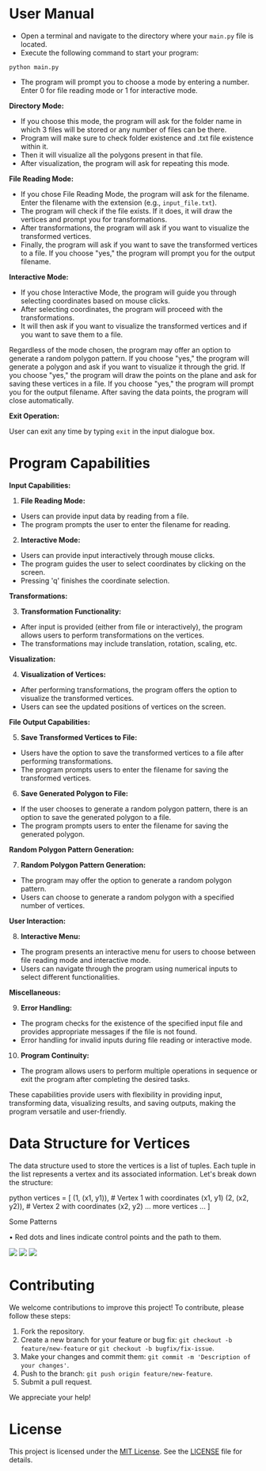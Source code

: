 # User Manual

- Open a terminal and navigate to the directory where your `main.py` file is located.
- Execute the following command to start your program:
```
python main.py
```

- The program will prompt you to choose a mode by entering a number. Enter 0 for file reading mode or 1 for interactive mode.

**Directory Mode:**

- If you choose this mode, the program will ask for the folder name in which 3 files will be stored or any number of files can be there.
- Program will make sure to check folder existence and .txt file existence within it.
- Then it will visualize all the polygons present in that file.
- After visualization, the program will ask for repeating this mode.

**File Reading Mode:**

- If you chose File Reading Mode, the program will ask for the filename. Enter the filename with the extension (e.g., `input_file.txt`).
- The program will check if the file exists. If it does, it will draw the vertices and prompt you for transformations.
- After transformations, the program will ask if you want to visualize the transformed vertices.
- Finally, the program will ask if you want to save the transformed vertices to a file. If you choose "yes," the program will prompt you for the output filename.

**Interactive Mode:**

- If you chose Interactive Mode, the program will guide you through selecting coordinates based on mouse clicks.
- After selecting coordinates, the program will proceed with the transformations.
- It will then ask if you want to visualize the transformed vertices and if you want to save them to a file.

Regardless of the mode chosen, the program may offer an option to generate a random polygon pattern.
If you choose "yes," the program will generate a polygon and ask if you want to visualize it through the grid.
If you choose "yes," the program will draw the points on the plane and ask for saving these vertices in a file.
If you choose "yes," the program will prompt you for the output filename. After saving the data points, the program will close automatically.

**Exit Operation:**

User can exit any time by typing `exit` in the input dialogue box.

# Program Capabilities

**Input Capabilities:**

1. **File Reading Mode:**
 - Users can provide input data by reading from a file.
 - The program prompts the user to enter the filename for reading.

2. **Interactive Mode:**
 - Users can provide input interactively through mouse clicks.
 - The program guides the user to select coordinates by clicking on the screen.
 - Pressing 'q' finishes the coordinate selection.

**Transformations:**

3. **Transformation Functionality:**
 - After input is provided (either from file or interactively), the program allows users to perform transformations on the vertices.
 - The transformations may include translation, rotation, scaling, etc.

**Visualization:**

4. **Visualization of Vertices:**
 - After performing transformations, the program offers the option to visualize the transformed vertices.
 - Users can see the updated positions of vertices on the screen.

**File Output Capabilities:**

5. **Save Transformed Vertices to File:**
 - Users have the option to save the transformed vertices to a file after performing transformations.
 - The program prompts users to enter the filename for saving the transformed vertices.

6. **Save Generated Polygon to File:**
 - If the user chooses to generate a random polygon pattern, there is an option to save the generated polygon to a file.
 - The program prompts users to enter the filename for saving the generated polygon.

**Random Polygon Pattern Generation:**

7. **Random Polygon Pattern Generation:**
 - The program may offer the option to generate a random polygon pattern.
 - Users can choose to generate a random polygon with a specified number of vertices.

**User Interaction:**

8. **Interactive Menu:**
 - The program presents an interactive menu for users to choose between file reading mode and interactive mode.
 - Users can navigate through the program using numerical inputs to select different functionalities.

**Miscellaneous:**

9. **Error Handling:**
 - The program checks for the existence of the specified input file and provides appropriate messages if the file is not found.
 - Error handling for invalid inputs during file reading or interactive mode.

10. **Program Continuity:**
  - The program allows users to perform multiple operations in sequence or exit the program after completing the desired tasks.

These capabilities provide users with flexibility in providing input, transforming data, visualizing results, and saving outputs, making the program versatile and user-friendly.

# Data Structure for Vertices

The data structure used to store the vertices is a list of tuples. Each tuple in the list represents a vertex and its associated information. Let's break down the structure:

python
vertices = [
(1, (x1, y1)),  # Vertex 1 with coordinates (x1, y1)
(2, (x2, y2)),  # Vertex 2 with coordinates (x2, y2)
... more vertices ...
]

Some Patterns

 • Red dots and lines indicate control points and the path to them.

 ![](./readme_img/3rxsxnt1.png)
 ![](./readme_img/dzbovomz.png)
 ![](./readme_img/azzz5a3k.png)


# Contributing

We welcome contributions to improve this project! To contribute, please follow these steps:

1. Fork the repository.
2. Create a new branch for your feature or bug fix: `git checkout -b feature/new-feature` or `git checkout -b bugfix/fix-issue`.
3. Make your changes and commit them: `git commit -m 'Description of your changes'`.
4. Push to the branch: `git push origin feature/new-feature`.
5. Submit a pull request.

We appreciate your help!

# License

This project is licensed under the [MIT License](LICENSE). See the [LICENSE](LICENSE) file for details.


